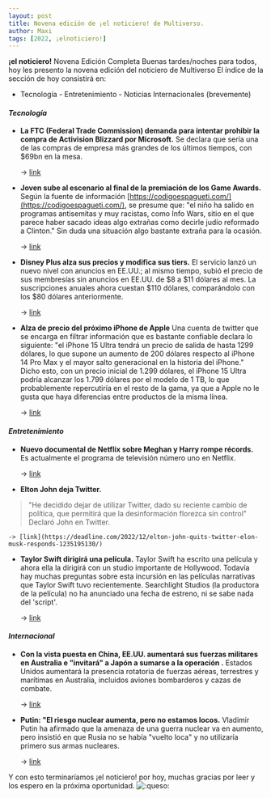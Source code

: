 ```yaml
---
layout: post
title: Novena edición de ¡el noticiero! de Multiverso.
author: Maxi
tags: [2022, ¡elnoticiero!]
---
```


**¡el noticiero!** Novena Edición Completa Buenas tardes/noches para todos, hoy les presento la novena edición del noticiero de Multiverso El índice de la sección de hoy consistirá en:
    
- Tecnología - Entretenimiento - Noticias Internacionales (brevemente)
    
#### _Tecnología_
    
- **La FTC (Federal Trade Commission) demanda para intentar prohibir la compra de Activision Blizzard por Microsoft.** Se declara que sería una de las compras de empresa más grandes de los últimos tiempos, con $69bn en la mesa.
    
    -> [link](https://www.bbc.com/news/business-63911557)
    
- **Joven sube al escenario al final de la premiación de los Game Awards.** Según la fuente de información [https://codigoespagueti.com/](https://codigoespagueti.com/), se presume que: "el niño ha salido en programas antisemitas y muy racistas, como Info Wars, sitio en el que parece haber sacado ideas algo extrañas como decirle judío reformado a Clinton." Sin duda una situación algo bastante extraña para la ocasión.
    
    -> [link](https://codigoespagueti.com/noticias/internet/the-game-awards-2022-quien-era-nino-que-subio-final-premiacion/)
    
- **Disney Plus alza sus precios y modifica sus tiers.** El servicio lanzó un nuevo nivel con anuncios en EE.UU.; al mismo tiempo, subió el precio de sus membresías sin anuncios en EE.UU. de $8 a $11 dólares al mes. La suscripciones anuales ahora cuestan $110 dólares, comparándolo con los $80 dólares anteriormente.
    
    -> [link](https://www.cnet.com/tech/services-and-software/disney-plus-hike-prices-the-ad-tier-and-everything-else-to-know/)
    
- **Alza de precio del próximo iPhone de Apple** Una cuenta de twitter que se encarga en filtrar información que es bastante confiable declara lo siguiente: "el iPhone 15 Ultra tendrá un precio de salida de hasta 1299 dólares, lo que supone un aumento de 200 dólares respecto al iPhone 14 Pro Max y el mayor salto generacional en la historia del iPhone." Dicho esto, con un precio inicial de 1.299 dólares, el iPhone 15 Ultra podría alcanzar los 1.799 dólares por el modelo de 1 TB, lo que probablemente repercutiría en el resto de la gama, ya que a Apple no le gusta que haya diferencias entre productos de la misma línea.
    
    -> [link](https://www.forbes.com/sites/gordonkelly/2022/12/10/apple-iphone-15-pro-max-ultra-price-increase-more-storage-iphone-14-pro-max-upgrade/?sh=2b5d474f714f)

#### _Entretenimiento_
    
- **Nuevo documental de Netflix sobre Meghan y Harry rompe récords.** Es actualmente el programa de televisión número uno en Netflix.
    
    -> [link](https://www.youtube.com/watch?v=N6oI7blKVEI)
    
- **Elton John deja Twitter.** 
>"He decidido dejar de utilizar Twitter, dado su reciente cambio de política, que permitirá que la desinformación florezca sin control"
Declaró John en Twitter.
    
	-> [link](https://deadline.com/2022/12/elton-john-quits-twitter-elon-musk-responds-1235195130/)
    
- **Taylor Swift dirigirá una película.** Taylor Swift ha escrito una película y ahora ella la dirigirá con un studio importante de Hollywood. Todavía hay muchas preguntas sobre esta incursión en las películas narrativas que Taylor Swift tuvo recientemente. Searchlight Studios (la productora de la película) no ha anunciado una fecha de estreno, ni se sabe nada del 'script'.
    
    -> [link](https://www.buzzfeednews.com/article/stefficao/taylor-swift-feature-film-directoral-debut)
    
#### _Internacional_
    
- **Con la vista puesta en China, EE.UU. aumentará sus fuerzas militares en Australia e "invitará" a Japón a sumarse a la operación .** Estados Unidos aumentará la presencia rotatoria de fuerzas aéreas, terrestres y marítimas en Australia, incluidos aviones bombarderos y cazas de combate.
    
    -> [link](https://edition.cnn.com/2022/12/06/australia/us-australia-defense-ministers-intl-hnk)
    
- **Putin: "El riesgo nuclear aumenta, pero no estamos locos.** Vladimir Putin ha afirmado que la amenaza de una guerra nuclear va en aumento, pero insistió en que Rusia no se había "vuelto loca" y no utilizaría primero sus armas nucleares.
    
    -> [link](https://www.bbc.com/news/world-europe-63893316)
    

Y con esto terminaríamos ¡el noticiero! por hoy, muchas gracias por leer y los espero en la próxima oportunidad. 
![:queso:](https://cdn.discordapp.com/emojis/1000397151437869127.webp?size=44&quality=lossless)